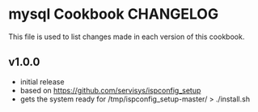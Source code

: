 mysql Cookbook CHANGELOG
========================
This file is used to list changes made in each version of this cookbook.

v1.0.0
------
- initial release
- based on https://github.com/servisys/ispconfig_setup
- gets the system ready for /tmp/ispconfig_setup-master/ > ./install.sh
